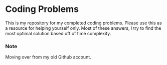 # Coding Problems

This is my repository for my completed coding problems. Please use this as a resource for helping yourself only. Most of these answers, I try to find the most optimal solution based off of time complexity. 

### Note

Moving over from my old Github account.
